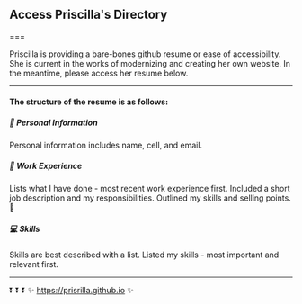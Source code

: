 ## Access Priscilla's Directory
===

Priscilla is providing a bare-bones github resume or ease of accessibility. She is current in the works of modernizing and creating her own website.
In the meantime, please access her resume below. 

---

#### The structure of the resume is as follows:

##### :information_desk_person: Personal Information
Personal information includes name, cell, and email.

##### :briefcase: Work Experience
Lists what I have done - most recent work experience first. Included a short job description and my responsibilities. Outlined my skills and selling points. :100:

##### :computer: Skills
Skills are best described with a list. Listed my skills - most important and relevant first.

---

:arrow_double_down:    :arrow_double_down:    :arrow_double_down:
:sparkles: https://prisrilla.github.io :sparkles:


